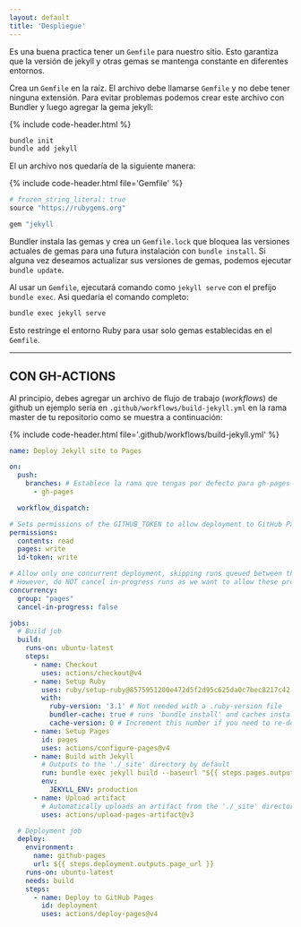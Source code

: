 ```yaml
---
layout: default
title: 'Despliegue'
---
```


Es una buena practica tener un `Gemfile` para nuestro sitio. Esto garantiza que la versión de jekyll y otras gemas se mantenga constante en diferentes entornos.

Crea un `Gemfile` en la raíz. El archivo debe llamarse `Gemfile` y no debe tener ninguna extensión. Para evitar problemas podemos crear este archivo con Bundler y luego agregar la gema jekyll:


{% include code-header.html %}
```bash
bundle init
bundle add jekyll
```

El un archivo nos quedaría de la siguiente manera:

{% include code-header.html file='Gemfile' %}
```ruby
# frozen_string_literal: true
source "https://rubygems.org"

gem "jekyll
```

Bundler instala las gemas y crea un `Gemfile.lock` que bloquea las versiones actuales de gemas para una futura instalación con `bundle install`. Si alguna vez deseamos actualizar sus versiones de gemas, podemos ejecutar `bundle update`.

Al usar un `Gemfile`, ejecutará comando como `jekyll serve` con el prefijo `bundle exec`. Asi quedaría el comando completo:

```bash
bundle exec jekyll serve
```

Esto restringe el entorno Ruby para usar solo gemas establecidas en el `Gemfile`.

---

## CON GH-ACTIONS

Al principio, debes agregar un archivo de flujo de trabajo (*workflows*) de github un ejemplo sería en `.github/workflows/build-jekyll.yml` en la rama master de tu repositorio como se muestra a continuación:


{% include code-header.html file='.github/workflows/build-jekyll.yml' %}
```yml
name: Deploy Jekyll site to Pages

on:
  push:
    branches: # Establece la rama que tengas por defecto para gh-pages
      - gh-pages 

  workflow_dispatch:

# Sets permissions of the GITHUB_TOKEN to allow deployment to GitHub Pages
permissions:
  contents: read
  pages: write
  id-token: write

# Allow only one concurrent deployment, skipping runs queued between the run in-progress and latest queued.
# However, do NOT cancel in-progress runs as we want to allow these production deployments to complete.
concurrency:
  group: "pages"
  cancel-in-progress: false

jobs:
  # Build job
  build:
    runs-on: ubuntu-latest
    steps:
      - name: Checkout
        uses: actions/checkout@v4
      - name: Setup Ruby
        uses: ruby/setup-ruby@8575951200e472d5f2d95c625da0c7bec8217c42 # v1.161.0
        with:
          ruby-version: '3.1' # Not needed with a .ruby-version file
          bundler-cache: true # runs 'bundle install' and caches installed gems automatically
          cache-version: 0 # Increment this number if you need to re-download cached gems
      - name: Setup Pages
        id: pages
        uses: actions/configure-pages@v4
      - name: Build with Jekyll
        # Outputs to the './_site' directory by default
        run: bundle exec jekyll build --baseurl "${{ steps.pages.outputs.base_path }}"
        env:
          JEKYLL_ENV: production
      - name: Upload artifact
        # Automatically uploads an artifact from the './_site' directory by default
        uses: actions/upload-pages-artifact@v3

  # Deployment job
  deploy:
    environment:
      name: github-pages
      url: ${{ steps.deployment.outputs.page_url }}
    runs-on: ubuntu-latest
    needs: build
    steps:
      - name: Deploy to GitHub Pages
        id: deployment
        uses: actions/deploy-pages@v4
```